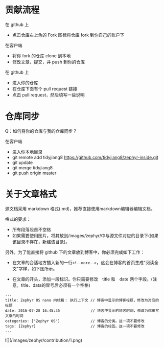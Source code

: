 # 贡献流程
在 github 上

- 点击仓库右上角的 Fork 图标将仓库 fork 到你自己的账户下

在客户端

- 将你 fork 的仓库 clone 到本地
- 修改文章，提交，并 push 到你的仓库

在 github 上

- 进入你的仓库
- 在仓库下面有个 pull request 链接
- 点击 pull request，然后填写一些说明

# 仓库同步
Q：如何将你的仓库与我的仓库同步？

在客户端

- 进入你本地目录
- git remote add tidyjiang8 https://github.com/tidyjiang8/zephyr-inside.git
- git update
- git merge tidyjiang8
- git push origin master

# 关于文章格式

源文档采用 markdown 格式(.md)，推荐直接使用markdown编辑器编辑文档。

格式的要求：
- 所有段落段首不空格
- 如果需要使用图片，将其放到/images/zephyr/中与源文件对应的目录下(如果该目录不存在，新建该目录)。

另外，为了能直接将 github 下的文章放到博客中，你必须完成如下工作：
- 在文章的合适地方插入新的一行`<!--more-->`，这会在博客的首页生成"阅读全文"字样，如下图所示。

- 在文章的开头，添加一段标识。你只需要修改　title 和　date 两个字段。(注意，title、data的冒号后必须有一个空格)
```
---
title: Zephyr OS nano 内核篇： 执行上下文 // 博客中显示的博客标题，修改为对应的标题
date: 2016-07-28 16:45:35			   // 博客中显示的博客时间，修改为你编写文章的时间
categories: ["Zephyr OS"]			   // 博客的分类。这一项不要修改
tags: [Zephyr]						   // 博客的标签。这一项不要修改
---
```
</center>![](/images/zephyr/contribution/1.png)</center>

